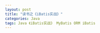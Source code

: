 ```yaml
---
layout: post
title: "读书之《iBatis实战》"
categories: Java
tags: Java 《iBatis实战》 MyBatis ORM iBatis
---
```


